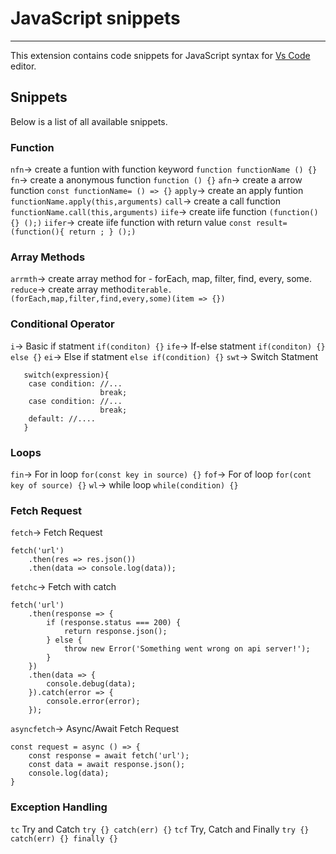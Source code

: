 # JavaScript snippets

---

This extension contains code snippets for JavaScript syntax for [Vs Code](https://code.visualstudio.com/) editor.

## Snippets

Below is a list of all available snippets.

### Function

`nfn`→ create a funtion with function keyword `function functionName () {}`
`fn`→ create a anonymous function `function () {}`
`afn`→ create a arrow function `const functionName= () => {}`
`apply`→ create an apply funtion `functionName.apply(this,arguments)`
`call`→ create a call function `functionName.call(this,arguments)`
`iife`→ create iife function `(function() {} ();)`
`iifer`→ create iife function with return value `const result=(function(){ return ; } ();)`

### Array Methods

`arrmth`→ create array method for - forEach, map, filter, find, every, some.
`reduce`→ create array method`iterable.(forEach,map,filter,find,every,some)(item => {})`

### Conditional Operator

`i`→ Basic if statment `if(conditon) {}`
`ife`→ If-else statment `if(conditon) {} else {}`
`ei`→ Else if statment `else if(condition) {}`
`swt`→ Switch Statment

```
   switch(expression){
    case condition: //...
                    break;
    case condition: //...
                    break;
    default: //....
   }
```

### Loops

`fin`→ For in loop `for(const key in source) {}`
`fof`→ For of loop `for(cont key of source) {}`
`wl`→ while loop `while(condition) {}`

### Fetch Request

`fetch`→ Fetch Request

```
fetch('url')
    .then(res => res.json())
    .then(data => console.log(data));
```

`fetchc`→ Fetch with catch

```
fetch('url')
    .then(response => {
        if (response.status === 200) {
            return response.json();
        } else {
            throw new Error('Something went wrong on api server!');
        }
    })
    .then(data => {
        console.debug(data);
    }).catch(error => {
        console.error(error);
    });
```

`asyncfetch`→ Async/Await Fetch Request

```
const request = async () => {
    const response = await fetch('url');
    const data = await response.json();
    console.log(data);
}
```

### Exception Handling

`tc` Try and Catch `try {} catch(err) {}`
`tcf` Try, Catch and Finally `try {} catch(err) {} finally {}`
